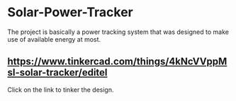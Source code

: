 # Solar-Power-Tracker
The project is basically a power tracking system that was designed to make use of available energy at most.
## https://www.tinkercad.com/things/4kNcVVppMsI-solar-tracker/editel
Click on the link to tinker the design.
